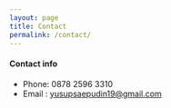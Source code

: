 ```yaml
---
layout: page
title: Contact
permalink: /contact/
---
```


#### Contact info
* Phone: 0878 2596 3310
* Email : yusupsaepudin19@gmail.com
